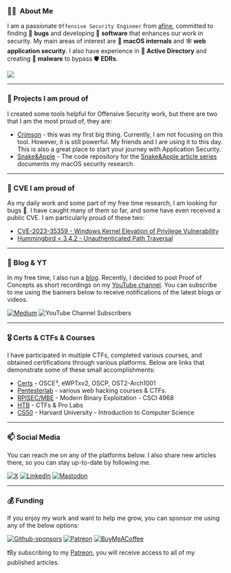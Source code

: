 ### :man_technologist: &nbsp;About Me
I am a passionate `Offensive Security Engineer` from [afine](https://afine.com/), committed to finding 👾 **bugs** and developing 🤖  **software** that enhances our work in security. My main areas of interest are 🍎 **macOS internals** and 🕸️ **web application security**. I also have experience in 💠 **Active Directory** and creating 🦠 **malware** to bypass 🛡️ **EDRs**.

![](https://komarev.com/ghpvc/?username=Karmaz95&color=red)
***
### 🔭 Projects I am proud of
I created some tools helpful for Offensive Security work, but there are two that I am the most proud of, they are:
* [Crimson](https://github.com/Karmaz95/crimson) - this was my first big thing. Currently, I am not focusing on this tool. However, it is still powerful. My friends and I are using it to this day. This is also a great place to start your journey with Application Security.
* [Snake&Apple](https://github.com/Karmaz95/Snake_Apple) - The code repository for the [Snake&Apple article series](https://medium.com/@karol-mazurek/list/snakeapple-50baea541374) documents my macOS security research.
***
### 🐛 CVE I am proud of
As my daily work and some part of my free time research, I am looking for bugs 🐛. 
I have caught many of them so far, and some have even received a public CVE. I am particularly proud of these two:
* [CVE-2023-35359 - Windows Kernel Elevation of Privilege Vulnerability](https://msrc.microsoft.com/update-guide/en-US/vulnerability/CVE-2023-35359)
* [Hummingbird < 3.4.2 - Unauthenticated Path Traversal](https://wpscan.com/vulnerability/512a9ba4-01c0-4614-a991-efdc7fe51abe)
***
### 📖 Blog & YT
In my free time, I also run a [blog](https://karol-mazurek.medium.com/). Recently, I decided to post Proof of Concepts as short recordings on my [YouTube channel](https://www.youtube.com/channel/UCPSvQXGgDEHBLi7mV665SiA). You can subscribe to me using the banners below to receive notifications of the latest blogs or videos.

[![Medium](https://img.shields.io/badge/Medium-12100E?style=for-the-badge&logo=medium&logoColor=white)](https://karol-mazurek.medium.com/)
![YouTube Channel Subscribers](https://img.shields.io/youtube/channel/subscribers/UCPSvQXGgDEHBLi7mV665SiA)

***
### 🎖️ Certs & CTFs & Courses
I have participated in multiple CTFs, completed various courses, and obtained certifications through various platforms. Below are links that demonstrate some of these small accomplishments:
* [Certs](https://www.credential.net/profile/karmaz/wallet#gs.3bpxob) - OSCE³, eWPTxv2, OSCP, OST2-Arch1001
* [Pentesterlab](https://pentesterlab.com/profile/e421693bba23833f2255e89ee9) - various web hacking courses & CTFs.
* [RPISEC/MBE](https://github.com/Karmaz95/MBE) - Modern Binary Exploitation - CSCI 4968
* [HTB](https://app.hackthebox.com/profile/187934) - CTFs & Pro Labs
* [CS50](https://certificates.cs50.io/21e12b5c-a762-4fd8-bc5d-d824c9b6680e.pdf) - Harvard University - Introduction to Computer Science
***
### 📫 Social Media
You can reach me on any of the platforms below. I also share new articles there, so you can stay up-to-date by following me.

[![X](https://img.shields.io/badge/X-%23000000.svg?style=for-the-badge&logo=X&logoColor=white)](https://twitter.com/karmaz95)
[![LinkedIn](https://img.shields.io/badge/linkedin-%230077B5.svg?style=for-the-badge&logo=linkedin&logoColor=white)](https://www.linkedin.com/in/karol-mazurek-849975183/)
[![Mastodon](https://img.shields.io/badge/-MASTODON-%232B90D9?style=for-the-badge&logo=mastodon&logoColor=white)](https://infosec.exchange/@karmaz)
***
### 💰 Funding
If you enjoy my work and want to help me grow, you can sponsor me using any of the below options:

[![Github-sponsors](https://img.shields.io/badge/sponsor-30363D?style=for-the-badge&logo=GitHub-Sponsors&logoColor=#EA4AAA)](https://github.com/sponsors/Karmaz95)
[![Patreon](https://img.shields.io/badge/Patreon-F96854?style=for-the-badge&logo=patreon&logoColor=white)](https://www.patreon.com/Karol_Mazurek)
[![BuyMeACoffee](https://img.shields.io/badge/Buy%20Me%20a%20Coffee-ffdd00?style=for-the-badge&logo=buy-me-a-coffee&logoColor=black)](https://www.buymeacoffee.com/karmaz95)

❗By subscribing to my [Patreon](https://www.patreon.com/Karol_Mazurek), you will receive access to all of my published articles.
